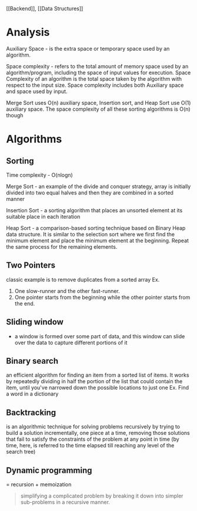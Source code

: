 [[Backend]], [[Data Structures]]

# Analysis
Auxiliary Space - is the extra space or temporary space used by an algorithm. 

Space complexity - refers to the total amount of memory space used by an algorithm/program, including the space of input values for execution.
Space Complexity of an algorithm is the total space taken by the algorithm with respect to the input size. Space complexity includes both Auxiliary space and space used by input. 

Merge Sort uses O(n) auxiliary space, Insertion sort, and Heap Sort use O(1) auxiliary space. The space complexity of all these sorting algorithms is O(n) though

# Algorithms
## Sorting
Time complexity - O(nlogn)

Merge Sort - an example of the divide and conquer strategy, array is initially divided into two equal halves and then they are combined in a sorted manner

Insertion Sort - a sorting algorithm that places an unsorted element at its suitable place in each iteration

Heap Sort - a comparison-based sorting technique based on Binary Heap data structure. It is similar to the selection sort where we first find the minimum element and place the minimum element at the beginning. Repeat the same process for the remaining elements.

## Two Pointers
classic example is to remove duplicates from a sorted array
Ex.
1) One slow-runner and the other fast-runner.
2) One pointer starts from the beginning while the other pointer starts from the end.

## Sliding window
- a window is formed over some part of data, and this window can slide over the data to capture different portions of it

## Binary search
an efficient algorithm for finding an item from a sorted list of items. It works by repeatedly dividing in half the portion of the list that could contain the item, until you've narrowed down the possible locations to just one
Ex. Find a word in a dictionary

## Backtracking
is an algorithmic technique for solving problems recursively by trying to build a solution incrementally, one piece at a time, removing those solutions that fail to satisfy the constraints of the problem at any point in time (by time, here, is referred to the time elapsed till reaching any level of the search tree)

## Dynamic programming 
= recursion + memoization
>simplifying a complicated problem by breaking it down into simpler sub-problems in a recursive manner.